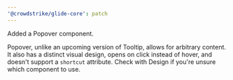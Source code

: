 ```yaml
---
'@crowdstrike/glide-core': patch
---
```


Added a Popover component.

Popover, unlike an upcoming version of Tooltip, allows for arbitrary content.
It also has a distinct visual design, opens on click instead of hover, and doesn't support a `shortcut` attribute.
Check with Design if you're unsure which component to use.
